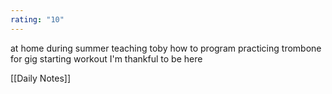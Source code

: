 ```yaml
---
rating: "10"
---
```

at home during summer
teaching toby how to program 
practicing trombone for gig
starting workout
I'm thankful to be here

[[Daily Notes]]